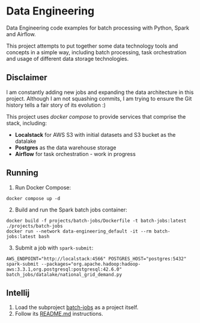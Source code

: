 # Data Engineering

Data Engineering code examples for batch processing with Python, Spark and Airflow.

This project attempts to put together some data technology tools and concepts in a simple way, including
batch processing, task orchestration and usage of different data storage technologies.

## Disclaimer

I am constantly adding new jobs and expanding the data architecture in this project. Although I am not squashing
commits, I am trying to ensure the Git history tells a fair story of its evolution :)

This project uses _docker compose_ to provide services that comprise the stack, including:
- **Localstack** for AWS S3 with initial datasets and S3 bucket as the datalake
- **Postgres** as the data warehouse storage
- **Airflow** for task orchestration - work in progress

## Running

1. Run Docker Compose:
```shell
docker compose up -d
```

2. Build and run the Spark batch jobs container:
```shell
docker build -f projects/batch-jobs/Dockerfile -t batch-jobs:latest ./projects/batch-jobs
docker run --network data-engineering_default -it --rm batch-jobs:latest bash
```

3. Submit a job with `spark-submit`:
```shell
AWS_ENDPOINT="http://localstack:4566" POSTGRES_HOST="postgres:5432" spark-submit --packages="org.apache.hadoop:hadoop-aws:3.3.1,org.postgresql:postgresql:42.6.0" batch_jobs/datalake/national_grid_demand.py
```

## Intellij

1. Load the subproject [batch-jobs](projects/batch-jobs) as a project itself.
2. Follow its [README.md](projects/batch-jobs/README.md) instructions.
